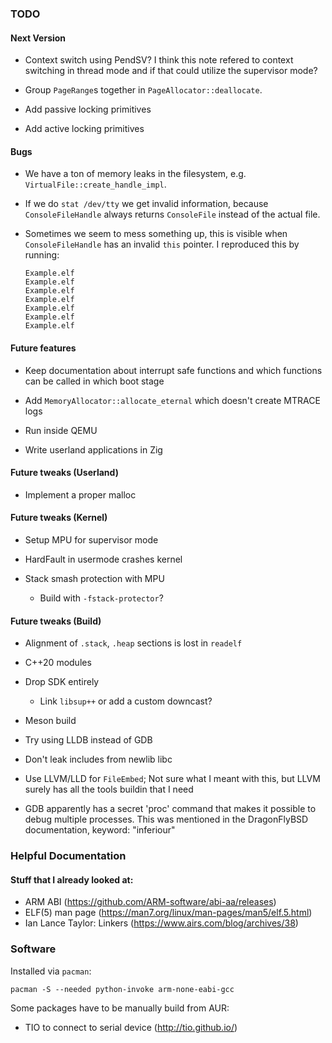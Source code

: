 ### TODO

#### Next Version

-   Context switch using PendSV? I think this note refered to context switching
    in thread mode and if that could utilize the supervisor mode?

-   Group `PageRange`s together in `PageAllocator::deallocate`.

-   Add passive locking primitives

-   Add active locking primitives

#### Bugs

-   We have a ton of memory leaks in the filesystem, e.g. `VirtualFile::create_handle_impl`.

  - If we do `stat /dev/tty` we get invalid information, because `ConsoleFileHandle` always
    returns `ConsoleFile` instead of the actual file.

  - Sometimes we seem to mess something up, this is visible when `ConsoleFileHandle` has an invalid
    `this` pointer. I reproduced this by running:

    ~~~none
    Example.elf
    Example.elf
    Example.elf
    Example.elf
    Example.elf
    Example.elf
    Example.elf
    ~~~

#### Future features

-   Keep documentation about interrupt safe functions and which functions can be called in which boot stage

-   Add `MemoryAllocator::allocate_eternal` which doesn't create MTRACE logs

  - Run inside QEMU

  - Write userland applications in Zig

#### Future tweaks (Userland)

  - Implement a proper malloc

#### Future tweaks (Kernel)

  - Setup MPU for supervisor mode

  - HardFault in usermode crashes kernel

  - Stack smash protection with MPU

      - Build with `-fstack-protector`?

#### Future tweaks (Build)

  - Alignment of `.stack`, `.heap` sections is lost in `readelf`

  - C++20 modules

  - Drop SDK entirely

      - Link `libsup++` or add a custom downcast?

  - Meson build

  - Try using LLDB instead of GDB

  - Don't leak includes from newlib libc

  - Use LLVM/LLD for `FileEmbed`; Not sure what I meant with this, but LLVM
    surely has all the tools buildin that I need

  - GDB apparently has a secret 'proc' command that makes it possible to debug
    multiple processes.  This was mentioned in the DragonFlyBSD documentation,
    keyword: "inferiour"

### Helpful Documentation

#### Stuff that I already looked at:

  - ARM ABI (https://github.com/ARM-software/abi-aa/releases)
  - ELF(5) man page (https://man7.org/linux/man-pages/man5/elf.5.html)
  - Ian Lance Taylor: Linkers (https://www.airs.com/blog/archives/38)

### Software

Installed via `pacman`:

~~~none
pacman -S --needed python-invoke arm-none-eabi-gcc
~~~

Some packages have to be manually build from AUR:

- TIO to connect to serial device (http://tio.github.io/)
